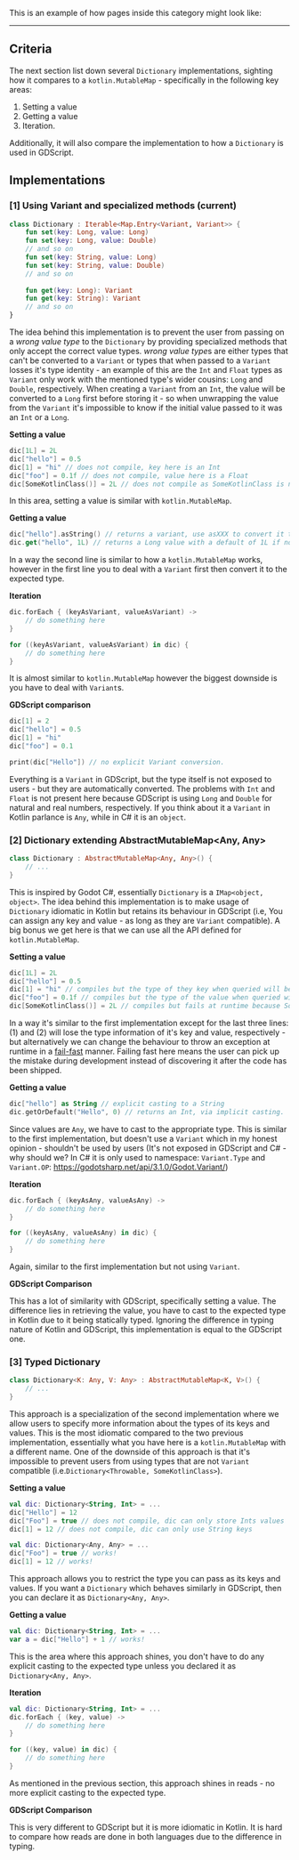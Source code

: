 This is an example of how pages inside this category might look like:

---

## Criteria

The next section list down several `Dictionary` implementations, sighting how it compares to a `kotlin.MutableMap` - specifically in the following key areas:

1. Setting a value
2. Getting a value
3. Iteration.



Additionally, it will also compare the implementation to how a `Dictionary` is used in GDScript.



## Implementations



### [1] Using Variant and specialized methods  (current)

```kotlin
class Dictionary : Iterable<Map.Entry<Variant, Variant>> {
    fun set(key: Long, value: Long)
    fun set(key: Long, value: Double)
    // and so on
    fun set(key: String, value: Long)
    fun set(key: String, value: Double)
    // and so on
    
    fun get(key: Long): Variant
    fun get(key: String): Variant
    // and so on
}
```

The idea behind this implementation is to prevent the user from passing on a *wrong value type* to the `Dictionary` by providing specialized methods that only accept the correct value types. *wrong value type*s are either types that can't be converted to a  `Variant` or types that when passed to a `Variant` losses it's type identity - an example of this are the `Int` and `Float` types as `Variant` only work with the mentioned type's wider cousins: `Long` and `Double`, respectively. When creating a `Variant` from an `Int`, the value will be converted to a `Long` first before storing it - so when unwrapping the value from the `Variant` it's impossible to know if the initial value passed to it was an `Int` or a `Long`.

**Setting a value**

```kotlin
dic[1L] = 2L
dic["hello"] = 0.5
dic[1] = "hi" // does not compile, key here is an Int
dic["foo"] = 0.1f // does not compile, value here is a Float
dic[SomeKotlinClass()] = 2L // does not compile as SomeKotlinClass is not Variant compatible
```

In this area, setting a value is similar with `kotlin.MutableMap`.

**Getting a value**

```kotlin
dic["hello"].asString() // returns a variant, use asXXX to convert it to the expected type
dic.get("hello", 1L) // returns a Long value with a default of 1L if not present
```

In a way the second line is similar to how a `kotlin.MutableMap` works, however in the first line you to deal with a `Variant` first then convert it to the expected type. 

**Iteration**

```kotlin
dic.forEach { (keyAsVariant, valueAsVariant) ->
	// do something here
}

for ((keyAsVariant, valueAsVariant) in dic) {
    // do something here
}
```

It is almost similar to `kotlin.MutableMap` however the biggest downside is you have to deal with `Variant`s.

**GDScript comparison**

```kotlin
dic[1] = 2
dic["hello"] = 0.5
dic[1] = "hi"
dic["foo"] = 0.1

print(dic["Hello"]) // no explicit Variant conversion.
```

Everything is a `Variant` in GDScript, but the type itself is not exposed to users - but they are automatically converted. The problems with `Int` and `Float` is not present here because GDScript is using `Long` and `Double` for natural and real  numbers, respectively. If you think about it a `Variant` in Kotlin parlance is `Any`, while in C# it is an `object`.



### [2] Dictionary extending AbstractMutableMap<Any, Any>

```kotlin
class Dictionary : AbstractMutableMap<Any, Any>() {
    // ...
}
```

This is inspired by Godot C#, essentially `Dictionary` is a `IMap<object, object>`. The idea behind this implementation is to make usage of `Dictionary` idiomatic in Kotlin but retains its behaviour in GDScript (i.e, You can assign any key and value - as long as they are `Variant` compatible). A big bonus we get here is that we can use all the API defined for `kotlin.MutableMap`.

**Setting a value**

```kotlin
dic[1L] = 2L
dic["hello"] = 0.5
dic[1] = "hi" // compiles but the type of they key when queried will be a Long (1)
dic["foo"] = 0.1f // compiles but the type of the value when queried will be a Double (2)
dic[SomeKotlinClass()] = 2L // compiles but fails at runtime because SomeKotlinClass is not Variant compatible (3)
```

In a way it's similar to the first implementation except for the last three lines: (1) and (2) will lose the type information of it's key and value, respectively - but alternatively we can change the behaviour to throw an exception at runtime  in a [fail-fast](https://en.wikipedia.org/wiki/Fail-fast) manner. Failing fast here means the user can pick up the mistake during development instead of discovering it after the code has been shipped.

**Getting a value**

```kotlin
dic["hello"] as String // explicit casting to a String
dic.getOrDefault("Hello", 0) // returns an Int, via implicit casting.
```

Since values are `Any`, we have to cast to the appropriate type. This is similar to the first implementation, but doesn't use a `Variant` which in my honest opinion - shouldn't be used by users (It's not exposed in GDScript and C# - why should we? In C# it is only used to namespace: `Variant.Type` and `Variant.OP`: https://godotsharp.net/api/3.1.0/Godot.Variant/)

**Iteration**

```kotlin
dic.forEach { (keyAsAny, valueAsAny) ->
	// do something here
}

for ((keyAsAny, valueAsAny) in dic) {
    // do something here
}
```

Again, similar to the first implementation but not using `Variant`.

**GDScript Comparison**

This has a lot of similarity with GDScript, specifically setting a value. The difference lies in retrieving the value, you have to cast to the expected type in Kotlin due to it being statically typed. Ignoring the difference in typing nature of Kotlin and GDScript, this implementation is equal to the GDScript one.



### [3] Typed Dictionary

```kotlin
class Dictionary<K: Any, V: Any> : AbstractMutableMap<K, V>() {
    // ...
}
```

This approach is a specialization of the second implementation where we allow users to specify more information about the types of its keys and values. This is the most idiomatic compared to the two previous implementation, essentially what you have here is a `kotlin.MutableMap` with a different name. One of the downside of this approach is that it's impossible to prevent users from using types that are not `Variant` compatible (i.e.`Dictionary<Throwable, SomeKotlinClass>`).

**Setting a value**

```kotlin
val dic: Dictionary<String, Int> = ...
dic["Hello"] = 12
dic["Foo"] = true // does not compile, dic can only store Ints values
dic[1] = 12 // does not compile, dic can only use String keys

val dic: Dictionary<Any, Any> = ...
dic["Foo"] = true // works!
dic[1] = 12 // works!
```

This approach allows you to restrict the type you can pass as its keys and values. If you want a `Dictionary` which behaves similarly in GDScript, then you can declare it as `Dictionary<Any, Any>`.

**Getting a value**

```kotlin
val dic: Dictionary<String, Int> = ...
var a = dic["Hello"] + 1 // works!
```

This is the area where this approach shines, you don't have to do any explicit casting to the expected type unless you declared it as `Dictionary<Any, Any>`.

**Iteration**

```kotlin
val dic: Dictionary<String, Int> = ...
dic.forEach { (key, value) ->
	// do something here
}

for ((key, value) in dic) {
    // do something here
}
```

As mentioned in the previous section, this approach shines in reads - no more explicit casting to the expected type.

**GDScript Comparison**

This is very different to GDScript but it is more idiomatic in Kotlin. It is hard to compare how reads are done in both languages due to the difference in typing.
